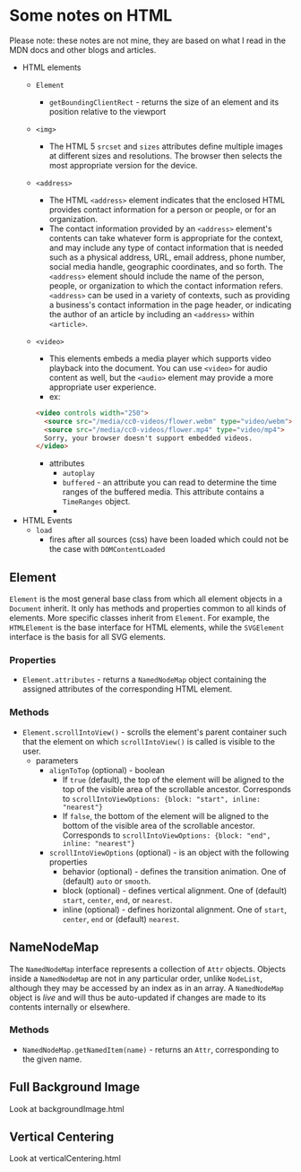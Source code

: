 # Some notes on HTML
Please note: these notes are not mine, they are based on what I
read in the MDN docs and other blogs and articles.

* HTML elements
  * `Element`
    * `getBoundingClientRect` - returns the size of an element and its position relative to the viewport
  * `<img>`
    * The HTML 5 `srcset` and `sizes` attributes define multiple images at different sizes and resolutions. The browser then
    selects the most appropriate version for the device.
  * `<address>`
    * The HTML `<address>` element indicates that the enclosed HTML provides contact information for a person or people,
      or for an organization.
    * The contact information provided by an `<address>` element's contents can take whatever form is appropriate for the
      context, and may include any type of contact information that is needed such as a physical address, URL, email address,
      phone number, social media handle, geographic coordinates, and so forth. The `<address>` element should include the
      name of the person, people, or organization to which the contact information refers. `<address>` can be used in a
      variety of contexts, such as providing a business's contact information in the page header, or indicating the author
      of an article by including an `<address>` within `<article>`.
  * `<video>`
    * This elements embeds a media player which supports video playback into the document. You can use `<video>` for audio
      content as well, but the `<audio>` element may provide a more appropriate user experience.
    * ex:
 
    ```html
    <video controls width="250">
      <source src="/media/cc0-videos/flower.webm" type="video/webm">
      <source src="/media/cc0-videos/flower.mp4" type="video/mp4">
      Sorry, your browser doesn't support embedded videos.
    </video>
    ```
    * attributes
      * `autoplay`
      * `buffered` - an attribute you can read to determine the time ranges of the buffered media. This attribute contains
        a `TimeRanges` object.
      * 
* HTML Events
  * `load`
    * fires after all sources (css) have been loaded which could not be the case with `DOMContentLoaded`

## Element
`Element` is the most general base class from which all element objects in a `Document` inherit. It only has methods
and properties common to all kinds of elements. More specific classes inherit from `Element`. For example, the
`HTMLElement` is the base interface for HTML elements, while the `SVGElement` interface is the basis for all SVG elements.

### Properties
* `Element.attributes` - returns a `NamedNodeMap` object containing the assigned attributes of the corresponding HTML
  element.

### Methods
* `Element.scrollIntoView()` - scrolls the element's parent container such that the element on which `scrollIntoView()`
  is called is visible to the user.
  * parameters
    * `alignToTop` (optional) - boolean
      * If `true` (default), the top of the element will be aligned to the top of the visible area of the scrollable ancestor.
        Corresponds to `scrollIntoViewOptions: {block: "start", inline: "nearest"}`
      * If `false`, the bottom of the element will be aligned to the bottom of the visible area of the scrollable ancestor.
        Corresponds to `scrollIntoViewOptions: {block: "end", inline: "nearest"}`
    * `scrollIntoViewOptions` (optional) - is an object with the following properties
      * behavior (optional) - defines the transition animation. One of (default) `auto` or `smooth`.
      * block (optional) - defines vertical alignment. One of (default) `start`, `center`, `end`, or `nearest`.
      * inline (optional) - defines horizontal alignment. One of `start`, `center`, `end` or (default) `nearest`.
    

## NameNodeMap
The `NamedNodeMap` interface represents a collection of `Attr` objects. Objects inside a `NamedNodeMap` are not in any
particular order, unlike `NodeList`, although they may be accessed by an index as in an array. A `NamedNodeMap` object
is *live* and will thus be auto-updated if changes are made to its contents internally or elsewhere.

### Methods
* `NamedNodeMap.getNamedItem(name)` - returns an `Attr`, corresponding to the given name.

## Full Background Image
Look at backgroundImage.html

## Vertical Centering
Look at verticalCentering.html

